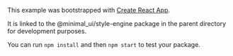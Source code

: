 This example was bootstrapped with [Create React App](https://github.com/facebook/create-react-app).

It is linked to the @minimal_ui/style-engine package in the parent directory for development purposes.

You can run `npm install` and then `npm start` to test your package.
